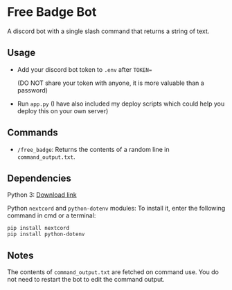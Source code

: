 # Free Badge Bot

A discord bot with a single slash command that returns a string of text.

## Usage

- Add your discord bot token to `.env` after `TOKEN=`

    (DO NOT share your token with anyone, it is more valuable than a password)

- Run `app.py` (I have also included my deploy scripts which could help you deploy this on your own server)

## Commands

- `/free_badge`: Returns the contents of a random line in `command_output.txt`.

## Dependencies

Python 3: [Download link](https://www.python.org/downloads/)

Python `nextcord` and `python-dotenv` modules: To install it, enter the following command in cmd or a terminal:

```
pip install nextcord
pip install python-dotenv
```

## Notes

The contents of `command_output.txt` are fetched on command use. You do not need to restart the bot to edit the command output.
